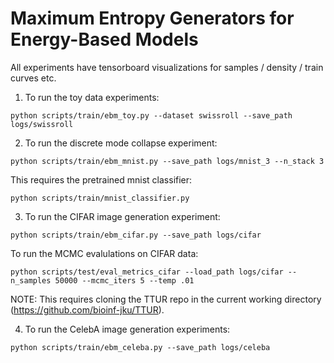 # Maximum Entropy Generators for Energy-Based Models

All experiments have tensorboard visualizations for samples / density / train curves etc.

1. To run the toy data experiments:
```
python scripts/train/ebm_toy.py --dataset swissroll --save_path logs/swissroll
```

2. To run the discrete mode collapse experiment:
```
python scripts/train/ebm_mnist.py --save_path logs/mnist_3 --n_stack 3
```

This requires the pretrained mnist classifier:
```
python scripts/train/mnist_classifier.py
```

3. To run the CIFAR image generation experiment:
```
python scripts/train/ebm_cifar.py --save_path logs/cifar
```

To run the MCMC evalulations on CIFAR data:
```
python scripts/test/eval_metrics_cifar --load_path logs/cifar --n_samples 50000 --mcmc_iters 5 --temp .01
```

NOTE: This requires cloning the TTUR repo in the current working directory (https://github.com/bioinf-jku/TTUR).

4. To run the CelebA image generation experiments:
```
python scripts/train/ebm_celeba.py --save_path logs/celeba
```
